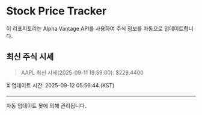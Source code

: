 
# Stock Price Tracker

이 리포지토리는 Alpha Vantage API를 사용하여 주식 정보를 자동으로 업데이트합니다.

## 최신 주식 시세
> AAPL 최신 시세(2025-09-11 19:59:00): $229.4400

⏳ 업데이트 시간: 2025-09-12 05:56:44 (KST)

---
자동 업데이트 봇에 의해 관리됩니다.

